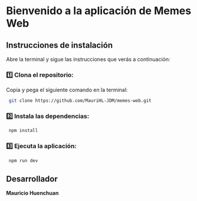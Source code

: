 # Bienvenido a la aplicación de Memes Web

## Instrucciones de instalación

Abre la terminal y sigue las instrucciones que verás a continuación:

### 1️⃣ Clona el repositorio:

Copia y pega el siguiente comando en la terminal:

```bash
 git clone https://github.com/MauriHL-JDM/memes-web.git
```

### 2️⃣ Instala las dependencias:

```bash
 npm install
```

### 3️⃣ Ejecuta la aplicación:

```bash
 npm run dev
```

## Desarrollador

**Mauricio Huenchuan**
